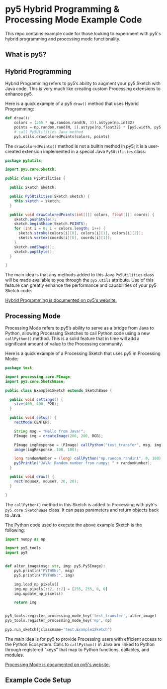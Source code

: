 # py5 Hybrid Programming & Processing Mode Example Code

This repo contains example code for those looking to experiment with py5's hybrid programming and processing mode functionality.

## What is py5?

## Hybrid Programming

Hybrid Programming refers to py5’s ability to augment your py5 Sketch with Java code. This is very much like creating custom Processing extensions to enhance py5.

Here is a quick example of a py5 `draw()` method that uses Hybrid Programming:

```python
def draw():
    colors = (255 * np.random.rand(N, 3)).astype(np.int32)
    points = np.random.rand(N, 2).astype(np.float32) * [py5.width, py5.height]
    # call Py5Utilities Java method
    py5.utils.drawColoredPoints(colors, points)
```

The `drawColoredPoints()` method is not a builtin method in py5; it is a user-created extension implemented in a special Java `Py5Utilities` class:

```java
package py5utils;

import py5.core.Sketch;

public class Py5Utilities {

  public Sketch sketch;

  public Py5Utilities(Sketch sketch) {
    this.sketch = sketch;
  }

  public void drawColoredPoints(int[][] colors, float[][] coords) {
    sketch.pushStyle();
    sketch.beginShape(Sketch.POINTS);
    for (int i = 0; i < colors.length; i++) {
      sketch.stroke(colors[i][0], colors[i][1], colors[i][2]);
      sketch.vertex(coords[i][0], coords[i][1]);
    }
    sketch.endShape();
    sketch.popStyle();
  }

}
```

The main idea is that any methods added to this Java `Py5Utilities` class will be made available to you through the `py5.utils` attribute. Use of this feature can greatly enhance the performance and capabilities of your py5 Sketch code.

[Hybrid Programming is documented on py5's website.](http://py5coding.org/content/hybrid_programming.html)

## Processing Mode

Processing Mode refers to py5’s ability to serve as a bridge from Java to Python, allowing Processing Sketches to call Python code using a new `callPython()` method. This is a solid feature that in time will add a significant amount of value to the Processing community.

Here is a quick example of a Processing Sketch that uses py5 in Processing Mode:

```java
package test;

import processing.core.PImage;
import py5.core.SketchBase;

public class Example1Sketch extends SketchBase {

  public void settings() {
    size(400, 400, P2D);
  }

  public void setup() {
    rectMode(CENTER);

    String msg = "Hello from Java!";
    PImage img = createImage(200, 200, RGB);

    PImage imgResponse = (PImage) callPython("test_transfer", msg, img);
    image(imgResponse, 100, 100);

    long randomNumber = (long) callPython("np.random.randint", 0, 100);
    py5Println("JAVA: Random number from numpy: " + randomNumber);
  }

  public void draw() {
    rect(mouseX, mouseY, 20, 20);
  }

}
```

The `callPython()` method in this Sketch is added to Processing with py5's `py5.core.SketchBase` class. It can pass parameters and return objects back to Java.

The Python code used to execute the above example Sketch is the following:

```python
import numpy as np

import py5_tools
import py5


def alter_image(msg: str, img: py5.Py5Image):
    py5.println("PYTHON:", msg)
    py5.println("PYTHON:", img)

    img.load_np_pixels()
    img.np_pixels[::2, ::2] = [255, 255, 0, 0]
    img.update_np_pixels()

    return img


py5_tools.register_processing_mode_key('test_transfer', alter_image)
py5_tools.register_processing_mode_key('np', np)

py5.run_sketch(jclassname='test.Example1Sketch')
```

The main idea is for py5 to provide Processing users with efficient access to the Python Ecosystem. Calls to `callPython()` in Java are linked to Python through registered "keys" that map to Python functions, callables, and modules.

[Processing Mode is documented on py5's website.](http://py5coding.org/content/processing_mode.html)

## Example Code Setup


